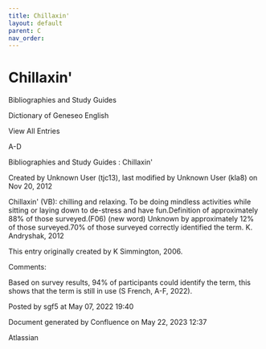 ```yaml
---
title: Chillaxin'
layout: default
parent: C
nav_order:
---
```


# Chillaxin'

Bibliographies and Study Guides

Dictionary of Geneseo English

View All Entries

A-D

Bibliographies and Study Guides : Chillaxin'

Created by  Unknown User (tjc13), last modified by  Unknown User (kla8) on Nov 20, 2012

Chillaxin' (VB): chilling and relaxing. To be doing mindless activities while sitting or laying down to de-stress and have fun.Definition of approximately 88% of those surveyed.(F06) (new word) Unknown by approximately 12% of those surveyed.70% of those surveyed correctly identified the term. K. Andryshak, 2012

This entry originally created by K Simmington, 2006.

Comments:

Based on survey results, 94% of participants could identify the term, this shows that the term is still in use (S French, A-F, 2022).

Posted by sgf5 at May 07, 2022 19:40

Document generated by Confluence on May 22, 2023 12:37

Atlassian

